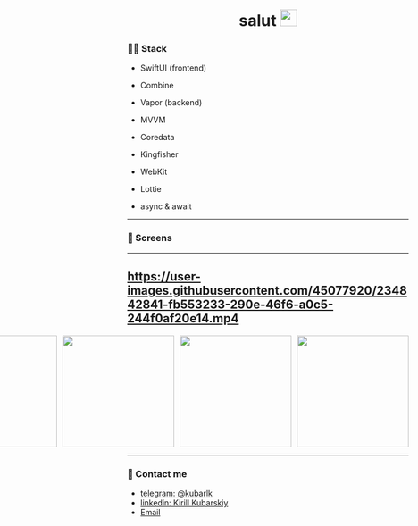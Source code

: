 <div align="center">
  <h1>
    salut
    <img src="https://media.giphy.com/media/hvRJCLFzcasrR4ia7z/giphy.gif" width="30px"/>
  </h1>
</div>


### :woman_technologist: Stack 

- SwiftUI (frontend)

- Combine

- Vapor (backend)

- MVVM
- Coredata
- Kingfisher
- WebKit
- Lottie
- async & await
---

### 📀 Screens

---
https://user-images.githubusercontent.com/45077920/234842841-fb553233-290e-46f6-a0c5-244f0af20e14.mp4
---


<div style="display: flex; justify-content: flex-end;">
  <img src="https://user-images.githubusercontent.com/45077920/234688940-b09742df-5f57-4021-ab31-f5bb0b20aae7.png" width="200" style="margin-right: 10px;">
  <img src="https://user-images.githubusercontent.com/45077920/234689200-592b189f-9c2c-49ea-acf6-c9cde3ebdd45.png" width="200" style="margin-right: 10px;">
  <img src="https://user-images.githubusercontent.com/45077920/234689215-6e305830-6b80-4130-9352-75d42707bbe1.png" width="200" style="margin-right: 10px;">
  <img src="https://user-images.githubusercontent.com/45077920/234689247-e453cbb3-90f0-4807-96e4-b6ad6ee2f00e.png" width="200" style="margin-right: 10px;">
  <img src="https://user-images.githubusercontent.com/45077920/234689384-d4faabcc-5c9f-46cd-907c-0a5ef53aa34d.png" width="200" style="margin-right: 10px;">
  <img src="https://user-images.githubusercontent.com/45077920/234689336-8fdf17db-ecbf-43ac-8e43-1f8dded87d16.png" width="200" style="margin-right: 10px;">
  <img src="https://user-images.githubusercontent.com/45077920/234689456-2d8720f9-5176-4445-8a1f-c687f5e2283e.png" width="200" style="margin-right: 10px;">
  <img src="https://user-images.githubusercontent.com/45077920/234689476-61d8b7c6-0325-4f45-bbc9-00e6e3bb72f6.png" width="200">
</div>

---
### 📱 Contact me
- [telegram: @kubarlk](https://t.me/kubarlk)
- [linkedin: Kirill Kubarskiy](https://www.linkedin.com/in/kirill-kubarskiy%EF%A3%BF-0b420619a/)
- [Email](mailto:kkubarskiy@gmail.com)
